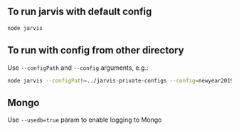 ## To run jarvis with default config

```sh
node jarvis
```

## To run with config from other directory

Use `--configPath` and `--config` arguments, e.g.:

```sh
node jarvis --configPath=../jarvis-private-configs --config=newyear2019
```

## Mongo

Use `--usedb=true` param to enable logging to Mongo
